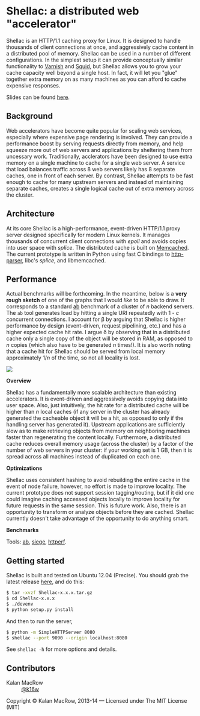 # Shellac: a distributed web "accelerator"

Shellac is an HTTP/1.1 caching proxy for Linux. It is designed to handle thousands of client connections at once, and aggressively cache content in a distributed pool of memory. Shellac can be used in a number of different configurations. In the simplest setup it can provide conceptually similar functionality to <a href="https://www.varnish-cache.org">Varnish</a> and <a href="http://www.squid-cache.org">Squid</a>, but Shellac allows you to grow your cache capacity well beyond a single host. In fact, it will let you "glue" together extra memory on as many machines as you can afford to cache expensive responses. 

Slides can be found <a href="http://goo.gl/OGjlVW">here</a>.

## Background

Web accelerators have become quite popular for scaling web services, especially where expensive page rendering is involved. They can provide a performance boost by serving requests directly from memory, and help squeeze more out of web servers and applications by sheltering them from uncessary work. Traditionally, acclerators have been designed to use extra memory on a single machine to cache for a single web server. A service that load balances traffic across 8 web servers likely has 8 separate caches, one in front of each server. By contrast, Shellac attempts to be fast enough to cache for many upstream servers and instead of maintaining separate caches, creates a single logical cache out of extra memory across the cluster.  

## Architecture

At its core Shellac is a high-performance, event-driven HTTP/1.1 proxy server designed specifically for modern Linux kernels. It manages thousands of concurrent client connections with <i>epoll</i> and avoids copies into user space with <i>splice</i>. The distributed cache is built on <a href="http://memcached.org">Memcached</a>. The current prototype is written in Python using fast C bindings to <a href="https://github.com/joyent/http-parser">http-parser</a>, libc's <i>splice</i>, and libmemcached. 

## Performance

Actual benchmarks will be forthcoming. In the meantime, below is a <b>very rough sketch</b> of one of the graphs that I would <i>like</i> to be able to draw. It corresponds to a standard <a href="http://httpd.apache.org/docs/2.2/programs/ab.html">ab</a> benchmark of a cluster of <i>n</i> backend servers. The <code>ab</code> tool generates load by hitting a single URI repeatedly with 1 - <i>c</i> concurrent connections. I account for &beta; by arguing that Shellac is higher performance by design (event-driven, request pipelining, etc.) and has a higher expected cache hit rate. I argue &delta; by observing that in a distributed cache only a single copy of the object will be stored in RAM, as opposed to <i>n</i> copies (which also have to be generated <i>n</i> times!). It is also worth noting that a cache hit for Shellac should be served from local memory approximately 1/<i>n</i> of the time, so not all locality is lost.

<img src="https://dl.dropboxusercontent.com/u/55111805/Shellac.png" />

<b>Overview</b>

Shellac has a fundamentally more scalable architecture than existing accelerators. It is event-driven and aggressively avoids copying data into user space. Also, just intuitively, the hit rate for a distributed cache will be higher than <i>n</i> local caches (if any server in the cluster has already generated the cacheable object it will be a hit, as opposed to only if the handling server has generated it). Upstream applications are sufficiently slow as to make retrieving objects from memory on neighboring machines faster than regenerating the content locally. Furthermore, a distributed cache reduces overall memory usage (across the cluster) by a factor of the number of web servers in your cluster: if your working set is 1 GB, then it is spread across all machines instead of duplicated on each one.

<b>Optimizations</b>

Shellac uses consistent hashing to avoid rebuilding the entire cache in the event of node failure, however, no effort is made to improve locality. The current prototype does not support session tagging/routing, but if it did one could imagine caching accessed objects locally to improve locality for future requests in the same session. This is future work. Also, there is an opportunity to transform or analyze objects before they are cached. Shellac currently doesn't take advantage of the opportunity to do anything smart.  

<b>Benchmarks</b>

Tools: <a href="http://httpd.apache.org/docs/2.2/programs/ab.html">ab</a>, <a href="http://www.joedog.org/siege-home/">siege</a>, <a href="http://www.hpl.hp.com/research/linux/httperf/">httperf</a>.

<!--
First of all, I'd like to benchmark RPS for Nginx on its own, and then put Shellac in front of it (without caching) to get a lower-bound on Shellac's overhead. With that I would like to look at Shellac vs. Varnish with a single web server, and then multiple servers using HAproxy to load balance. Finally, it would be interesting to compare Shellac and HAproxy itself. I would not expect the Shellac prototype to fare well against the battle-hardened HAproxy, but it might give some indication of the Python overhead.
-->

<!--
## Configurations

There are two distinct ways to use Shellac, and a third hybrid option. 

<b>Accelerator</b>

You can replace each instance of Varnish with Shellac to increase vertical scalability and free up RAM for your web servers and applications.

<b>Load balancer</b>

You can use Shellac as a load balancer for your backend web servers to scale out and increase availability.

<b>Accelerator + load balancer</b>

You can put an instance of Shellac in front of all of your backend servers and use their (or other machines' memory) as a single cache.
-->

## Getting started

Shellac is built and tested on Ubuntu 12.04 (Precise). You should grab the latest release <a href="https://github.com/kmacrow/Shellac/releases">here</a>, and do this:

```bash
$ tar -xvzf Shellac-x.x.x.tar.gz
$ cd Shellac-x.x.x
$ ./devenv
$ python setup.py install
```
And then to run the server,

```bash
$ python -m SimpleHTTPServer 8080
$ shellac --port 9090 --origin localhost:8080 
```
See <code>shellac -h</code> for more options and details.

## Contributors

<dl>
	<dt>Kalan MacRow</dt>
	<dd><a href="#">@k16w</a></dd>
</dl>

Copyright &copy; Kalan MacRow, 2013-14 &mdash; Licensed under The MIT License (MIT)




